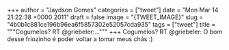 
+++
author = "Jaydson Gomes"
categories = ["tweet"]
date = "Mon Mar 14 21:22:38 +0000 2011"
draft = false
image = "{TWEET_IMAGE}"
slug = "4b0b1c881ce196b96ea6f5857302e52057cda935"
tags = ["tweet"]
title = """Cogumelos? RT @griebeler:..."""
+++
Cogumelos? RT @griebeler: O bom desse friozinho é poder voltar a tomar meus chás :)
